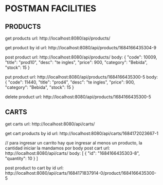 # POSTMAN FACILITIES

## PRODUCTS
get products
url: http://localhost:8080/api/products/


get product by id
url: http://localhost:8080/api/products/1684166435304-9


post product
url: http://localhost:8080/api/products/
body:
{
  "code": 10009,
  "title": "prod10",
  "desc": "te ingles",
  "price": 900,
  "category": "Bebida",
  "stock": 15
}


put product
url: http://localhost:8080/api/products/1684166435300-5
body:
{
  "code": 11440,
  "title": "prod4",
  "desc": "te ingles",
  "price": 900,
  "category": "Bebida",
  "stock": 15
}


delete product
url: http://localhost:8080/api/products/1684166435300-5

## CARTS
get carts
url: http://localhost:8080/api/carts/


get cart products by id
url: http://localhost:8080/api/carts/1684172023667-1


// para ingresar un carrito hay que ingresar al menos un producto, la cantidad iniciar la mandamos por body
post cart
url: http://localhost:8080/api/carts/
body:
[
    {
        "id": "1684166435303-8",
        "quantity": 10
    }
]


post product to cart by id
url: http://localhost:8080/api/carts/1684171837914-0/product/1684166435300-5
